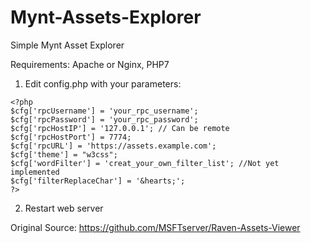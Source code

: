 # Mynt-Assets-Explorer

Simple Mynt Asset Explorer

Requirements:
Apache or Nginx, PHP7

1. Edit config.php with your parameters:
```
<?php
$cfg['rpcUsername'] = 'your_rpc_username';
$cfg['rpcPassword'] = 'your_rpc_password';
$cfg['rpcHostIP'] = '127.0.0.1'; // Can be remote
$cfg['rpcHostPort'] = 7774;
$cfg['rpcURL'] = 'https://assets.example.com';
$cfg['theme'] = "w3css";
$cfg['wordFilter'] = 'creat_your_own_filter_list'; //Not yet implemented
$cfg['filterReplaceChar'] = '&hearts;';
?>
```

2. Restart web server


Original Source: https://github.com/MSFTserver/Raven-Assets-Viewer
